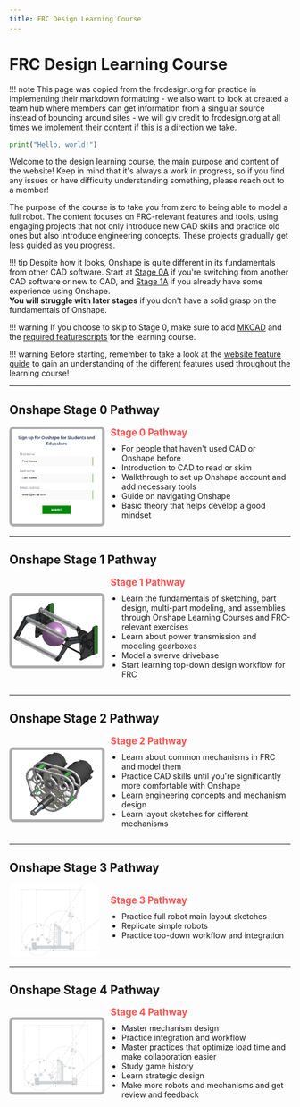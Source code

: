 ```yaml
---
title: FRC Design Learning Course
---
```


# FRC Design Learning Course

!!! note
    This page was copied from the frcdesign.org for practice in implementing their markdown formatting - we also want to look at created a team hub where members can get information from a singular source instead of bouncing around sites - we will giv credit to frcdesign.org at all times we implement their content if this is a direction we take. 

```python { .copy }
print("Hello, world!")
```

Welcome to the design learning course, the main purpose and content of the website! Keep in mind that it's always a work in progress, so if you find any issues or have difficulty understanding something, please reach out to a member!

The purpose of the course is to take you from zero to being able to model a full robot. The content focuses on FRC-relevant features and tools, using engaging projects that not only introduce new CAD skills and practice old ones but also introduce engineering concepts. These projects gradually get less guided as you progress.

!!! tip
    Despite how it looks, Onshape is quite different in its fundamentals from other CAD software. Start at [Stage 0A](stage0/0A/what-and-why-CAD.md) if you're switching from another CAD software or new to CAD, and [Stage 1A](stage1/1A/introduction.md) if you already have some experience using Onshape.  
    **You will struggle with later stages** if you don't have a solid grasp on the fundamentals of Onshape.

!!! warning
    If you choose to skip to Stage 0, make sure to add [MKCAD](stage0/0B/MKCad.md) and the [required featurescripts](stage0/0B/featurescripts.md) for the learning course.

!!! warning
    Before starting, remember to take a look at the [website feature guide](../website-feature-guide.md) to gain an understanding of the different features used throughout the learning course!

---

## Onshape Stage 0 Pathway

<div class="row" style="display: flex; align-items: center; gap: 20px;">

  <!-- Image Section -->
  <div style="flex: 1; text-align: center;">
    <img src="https://raw.githubusercontent.com/mrmarganski/mkdoc/refs/heads/main/docs/img/signup.webp" 
         alt="Stage 0 Signup" style="max-width: 100%; height: auto; border-radius: 8px; border: 5px solid #ADADAD;">
  </div>

  <!-- Text Section -->
  <div style="flex: 2;">
    <a href="stage0.md" style="font-size: 1.2em; font-weight: bold; color: #ff5252; text-decoration: none;">
      Stage 0 Pathway
    </a>

  <ul style="list-style: disc; padding-left: 20px; margin-top: 10px;">
      <li>For people that haven't used CAD or Onshape before</li>
      <li>Introduction to CAD to read or skim</li>
      <li>Walkthrough to set up Onshape account and add necessary tools</li>
      <li>Guide on navigating Onshape</li>
      <li>Basic theory that helps develop a good mindset</li>
    </ul>
  </div>
</div>

---

## Onshape Stage 1 Pathway

<div class="row" style="display: flex; align-items: center; gap: 20px;">

  <!-- Image Section -->
  <div style="flex: 1; text-align: center;">
    <img src="https://raw.githubusercontent.com/mrmarganski/mkdoc/refs/heads/main/docs/img/intakeTopLevel.webp" 
         alt="Stage 1 Intake" style="max-width: 100%; height: auto; border-radius: 8px; border: 5px solid #ADADAD;">
  </div>

  <!-- Text Section -->
  <div style="flex: 2;">
    <a href="stage1.md" style="font-size: 1.2em; font-weight: bold; color: #ff5252; text-decoration: none;">
      Stage 1 Pathway
    </a>

  <ul style="list-style: disc; padding-left: 20px; margin-top: 10px;">
      <li>Learn the fundamentals of sketching, part design, multi-part modeling, and assemblies through Onshape Learning Courses and FRC-relevant exercises</li>
      <li>Learn about power transmission and modeling gearboxes</li>
      <li>Model a swerve drivebase</li>
      <li>Start learning top-down design workflow for FRC</li>
    </ul>
  </div>
</div>

---

## Onshape Stage 2 Pathway

<div class="row" style="display: flex; align-items: center; gap: 20px;">

  <!-- Image Section -->
  <div style="flex: 1; text-align: center;">
    <img src="https://raw.githubusercontent.com/mrmarganski/mkdoc/refs/heads/main/docs/img/Exercise%202%20Assembly.webp" 
         alt="Stage 2 Assembly" style="max-width: 100%; height: auto; border-radius: 8px; border: 5px solid #ADADAD;">
  </div>

  <!-- Text Section -->
  <div style="flex: 2;">
    <a href="stage2.md" style="font-size: 1.2em; font-weight: bold; color: #ff5252; text-decoration: none;">
      Stage 2 Pathway
    </a>

  <ul style="list-style: disc; padding-left: 20px; margin-top: 10px;">
      <li>Learn about common mechanisms in FRC and model them</li>
      <li>Practice CAD skills until you're significantly more comfortable with Onshape</li>
      <li>Learn engineering concepts and mechanism design</li>
      <li>Learn layout sketches for different mechanisms</li>
    </ul>
  </div>
</div>

---

## Onshape Stage 3 Pathway

<div class="row" style="display: flex; align-items: center; gap: 20px;">

  <!-- Image Section -->
  <div style="flex: 1; text-align: center;">
    <img src="https://raw.githubusercontent.com/mrmarganski/mkdoc/refs/heads/main/docs/img/1778-2024-MS.webp" 
         alt="Stage 3 Robot" style="max-width: 100%; height: auto; border-radius: 8px;">
  </div>

  <!-- Text Section -->
  <div style="flex: 2;">
    <a href="stage3.md" style="font-size: 1.2em; font-weight: bold; color: #ff5252; text-decoration: none;">
      Stage 3 Pathway
    </a>

  <ul style="list-style: disc; padding-left: 20px; margin-top: 10px;">
      <li>Practice full robot main layout sketches</li>
      <li>Replicate simple robots</li>
      <li>Practice top-down workflow and integration</li>
    </ul>
  </div>
</div>

---

## Onshape Stage 4 Pathway

<div class="row" style="display: flex; align-items: center; gap: 20px;">

  <!-- Image Section -->
  <div style="flex: 1; text-align: center;">
    <img src="https://raw.githubusercontent.com/mrmarganski/mkdoc/refs/heads/main/docs/img/1778-2024-MS.webp" 
         alt="Stage 4 Robot" style="max-width: 100%; height: auto; border-radius: 8px; border: 5px solid #ADADAD;">
  </div>

  <!-- Text Section -->
  <div style="flex: 2;">
    <a href="stage4.md" style="font-size: 1.2em; font-weight: bold; color: #ff5252; text-decoration: none;">
      Stage 4 Pathway
    </a>

   <ul style="list-style: disc; padding-left: 20px; margin-top: 10px;">
      <li>Master mechanism design</li>
      <li>Practice integration and workflow</li>
      <li>Master practices that optimize load time and make collaboration easier</li>
      <li>Study game history</li>
      <li>Learn strategic design</li>
      <li>Make more robots and mechanisms and get review and feedback</li>
    </ul>
  </div>
</div>